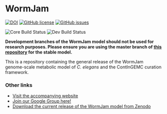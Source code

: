 # WormJam
[![DOI](https://zenodo.org/badge/158399164.svg)](https://zenodo.org/badge/latestdoi/158399164) [![GitHub license](https://img.shields.io/github/license/wormjam-consortium/wormjam)](https://github.com/wormjam-consortium/wormjam/blob/master/LICENSE.md) [![GitHub issues](https://img.shields.io/github/issues/wormjam-consortium/wormjam)](https://github.com/wormjam-consortium/wormjam/issues)

![Core Build Status](https://github.com/WormJam-Consortium/WormJam/actions/workflows/master_branch.yml/badge.svg) ![Dev Build Status](https://github.com/WormJam-Consortium/WormJam/actions/workflows/devel_branch.yml/badge.svg)  

**Development branches of the WormJam model should not be used for research purposes. Please ensure you are using the master branch of [this repository](https://github.com/WormJam-Consortium/WormJam) for the stable model.**


This is a repository containing the general release of the WormJam genome-scale metabolic model of *C. elegans* and the ContInGEMC curation framework.


### Other links
* [Visit the accompanying website](https://wormjam.life)
* [Join our Google Group here!](https://groups.google.com/forum/#!forum/wormjam)
* [Download the current release of the WormJam model from Zenodo](https://zenodo.org/record/3978712)
